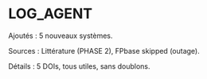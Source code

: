 # LOG_AGENT

Ajoutés : 5 nouveaux systèmes.

Sources : Littérature (PHASE 2), FPbase skipped (outage).

Détails : 5 DOIs, tous utiles, sans doublons.

